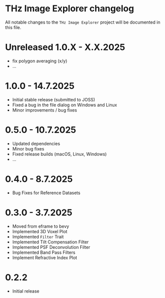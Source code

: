 # THz Image Explorer changelog

All notable changes to the `THz Image Explorer` project will be documented in this file.

# Unreleased 1.0.X - X.X.2025

* fix polygon averaging (x/y)
* ...

# 1.0.0 - 14.7.2025
* Initial stable release (submitted to JOSS)
* Fixed a bug in the file dialog on Windows and Linux
* Minor improvements / bug fixes

# 0.5.0 - 10.7.2025

* Updated dependencies
* Minor bug fixes
* Fixed release builds (macOS, Linux, Windows)
* ...

# 0.4.0 - 8.7.2025

* Bug Fixes for Reference Datasets

# 0.3.0 - 3.7.2025

* Moved from eframe to bevy
* Implemented 3D Voxel Plot
* Implemented `Filter` Trait
* Implemented Tilt Compensation Filter
* Implemented PSF Deconvolution Filter
* Implemented Band Pass Filters
* Implement Refractive Index Plot

# 0.2.2

* Initial release

